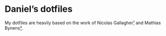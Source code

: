 # Daniel’s dotfiles

My dotfiles are heavily based on the work of Nicolas Gallagher[¹](https://github.com/necolas/dotfiles) and Mathias Bynens[²](https://github.com/mathiasbynens/dotfiles).

